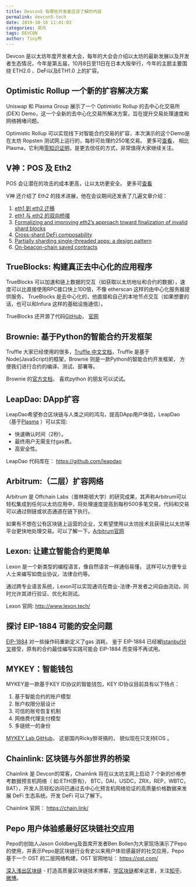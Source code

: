 ```yaml
---
title: Devcon5 有哪些开发者应该了解的内容
permalink: devcon5-tech
date: 2019-10-16 11:41:03
categories: 资讯
tags: DEVCON
author: Tiny熊
---
```


Devcon 是以太坊年度开发者大会，每年的大会会介绍以太坊的最新发展以及开发者生态情况，今年是第五届，10月8日至11日在日本大阪举行，今年的主题主要围绕 ETH2.0 、DeFi以及ETH1.0 上的扩容。

<!-- more -->

## Optimistic Rollup 一个新的扩容解决方案

Uniswap 和 Plasma Group 展示了一个 Optimistic Rollup 的去中心化交易所(DEX) Demo，这一个全新的去中心化交易所解决方案，旨在提升交易处理速度和网络拥堵问题。

Optimistic Rollup 可以实现线下对智能合约交易的扩容，本次演示的这个Demo是在太坊 Ropsten 测试网上运行的，每秒可处理约250笔交易。 更多可[查看](https://decrypt.co/10030/plasma-group-and-uniswap-release-new-ethereum-scaling-solution-at-devcon)， 相比Plasma，它利用[零知识证明](https://learnblockchain.cn/categories/zkp/)，是更去信任的方式，非常值得大家继续关注。


## V神：POS 及 Eth2

POS 会让潜在的攻击的成本更高，让以太坊更安全。  更多可[查看](https://decrypt.co/10093/vitalik-buterin-proof-of-stake-will-make-ethereum-safer)

V神 还介绍了 Eth2 的技术进展，他在会议期间还发表了几遍文章介绍：
1. [eth1 到 eth2 迁移](https://ethresear.ch/t/the-eth1-eth2-transition/6265)
2. [eth1 与 eth2 的双向桥接](https://ethresear.ch/t/two-way-bridges-between-eth1-and-eth2/6286)
3. [Formalizing and improving eth2’s approach toward finalization of invalid shard blocks](https://ethresear.ch/t/formalizing-and-improving-eth2s-approach-toward-finalization-of-invalid-shard-blocks/6263)
4. [Cross-shard DeFi composability](https://ethresear.ch/t/cross-shard-defi-composability/6268)
5. [Partially sharding single-threaded apps: a design pattern](https://ethresear.ch/t/partially-sharding-single-threaded-apps-a-design-pattern/6287)
6. [On-beacon-chain saved contracts](https://ethresear.ch/t/on-beacon-chain-saved-contracts/6295)

## TrueBlocks: 构建真正去中心化的应用程序

TrueBlocks 可以加速和链上数据的交互（如获取以太坊地址和合约的数据），速度可以比直接使用RPC接口快上100倍，不像 etherscan 这样的由中心化服务器提供服务， TrueBlocks 是去中心化的，他直接和自己的本地节点交互（如果想要的话，也可以和Infura 这样的基础设施通信）。

TrueBlocks 还开源了代码[GitHub](https://github.com/Great-Hill-Corporation/trueblocks-core)， [官网](http://trueblocks.io)


## Brownie: 基于Python的智能合约开发框架

Truffle 大家已经使用的很多，[Truffle 中文文档](https://learnblockchain.cn/docs/truffle/)，Truffle 是基于Node(JavaScript)的框架，Brownie 则是一款Python的智能合约开发框架， 方便我们进行合约的编译、测试、部署等。

Brownie 的[官方文档](https://eth-brownie.readthedocs.io/
)， 喜欢python 的朋友可以试试。

## LeapDao: DApp扩容

LeapDao希望弥合区块链与人类之间的鸿沟，提高DApp用户体验，LeapDao（基于[Plasma](https://learnblockchain.cn/categories/scaling/Plasma/)
）可以实现:

 - 快速确认时间（2秒）。
 - 最终用户无需支付gas费。
 - 高安全性。

LeapDao 代码库在： https://github.com/leapdao

## Arbitrum:（二层）扩容网络

Arbitrum 是 Offchain Labs（普林斯顿大学）的研究成果，其声称Arbitrum可以轻松集成到任何以太坊应用中，将处理速度提高到每秒500多笔交易，代码和交易可以通过侧链或状态通道在链下执行。

如果有不想在公有区块链上运营的企业，又希望使用以太坊技术且获得比以太坊等平台更快地处理交易。可以了解一下。[Arbitrum官网](https://offchainlabs.com/)



## Lexon: 让建立智能合约更简单

Lexon 是一个新类型的编程语言，像自然语言一样通俗易懂， 这样可以方便专业人士来编写如商业协议，法律合约等。

通过跨专业语言系统，Lexon可以实现通讯在商业-法律-开发者之间自由流动，同时允许其进行验证、优化和测试。

Lexon 官网: http://www.lexon.tech/


## 探讨 EIP-1884 可能的安全问题

[EIP-1884](https://learnblockchain.cn/docs/eips/eip-1884.html) 对一些操作码重新定义了gas 消耗， 鉴于 EIP-1884 已经被[Istanbul分叉](https://learnblockchain.cn/docs/eips/eip-1679.html)接受，原有的合约最佳编写实践可能会 EIP-1884 而变得不再试用。

## MYKEY：智能钱包

MYKEY是一款基于KEY ID协议的智能钱包，KEY ID协议目前具有以下特点：
 1. 基于智能合约的账户模型
 2. 账户权限分层设计
 3. 可信的账号恢复机制
 4. 网络费代理支付模型
 5. 多链统一的身份

[MYKEY Lab GitHub](https://github.com/mykeylab)， 这是国内Ricky胖哥搞的， 貌似现在只支持EOS 。


##  Chainlink: 区块链与外部世界的桥梁

Chainlink 是 Devcon的常客，Chainlink 将在以太坊主网上启动 7 个新的价格参考数据预言机网络（ 如:ETH(原有)， BTC，DAI，USDC，ZRX，REP，WBTC，BAT），开发人员轻松访问已通过去中心化预言机网络验证的高质量价格数据来发展 DeFi 生态系统。开发 DeFi 可以了解下。

Chainlink 官网： https://chain.link/

## Pepo 用户体验感最好区块链社交应用

Pepo的创始人Jason Goldberg及首席开发者Ben Bollen为大家现场演示了Pepo的使用，并表示Pepo是区块链行业有史以来用户体验感最好的社交应用，Pepo 基于一个 OST 的二层网络构建，OST 官网地址： https://ost.com/


[深入浅出区块链](https://learnblockchain.cn/) - 打造高质量区块链技术博客，[学区块链](https://learnblockchain.cn/2018/01/11/guide/)都来这里，关注[知乎](https://www.zhihu.com/people/xiong-li-bing/activities)、[微博](https://weibo.com/517623789)。